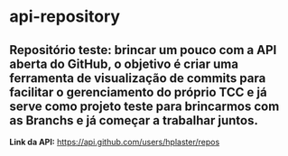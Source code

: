 # api-repository

## **Repositório teste:** brincar um pouco com a API aberta do GitHub, o objetivo é criar uma ferramenta de visualização de commits para facilitar o gerenciamento do próprio TCC e já serve como projeto teste para brincarmos com as Branchs e já começar a trabalhar juntos.

**Link da API:** https://api.github.com/users/hplaster/repos

